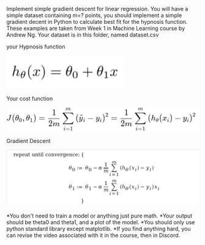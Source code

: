 Implement simple gradient descent for linear regression.
You will have a simple dataset containing m=? points, you should implement a simple gradient decent in Python to calculate best fit for the hypnosis function. These examples are taken from Week 1 in Machine Learning course by Andrew Ng.
Your dataset is in this folder, named dataset.csv

your Hypnosis function

![h(x)=theta0 + theta1 * x](hypnosis.png)

Your cost function

![J(theta0, theta1) = (1/2*m)*sum "from 1 to m" of ((h(x subscript i) - y)^2)](cost_function.png)

Gradient Descent

![no alt text](gradient_descent.png)


*You don't need to train a model or anything just pure math.
*Your output should be theta0 and theta1, and a plot of the model.
*You should only use python standard library except matplotlib.
*If you find anything hard, you can revise the video associated with it in the course, then in Discord.

